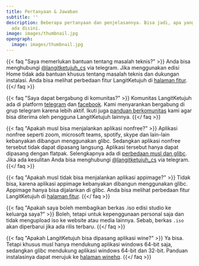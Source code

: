 ```yaml
---
title: Pertanyaan & Jawaban
subtitle: ''
description: Beberapa pertanyaan dan penjelasannya. Bisa jadi, apa yang Anda maksud
  ada disini.
image: images/thumbnail.jpg
opengraph:
  image: images/thumbnail.jpg
---
```


{{< faq "Saya memerlukan bantuan tentang masalah teknis?" >}}
Anda bisa menghubungi [@langitketujuh_cs](https://t.me/langitketujuh_cs) via telegram. Jika menggunakan edisi Home tidak ada bantuan khusus tentang masalah teknis dan dukungan instalasi. Anda bisa melihat perbedaan fitur LangitKetujuh di [halaman fitur](../os/feature).
{{</ faq >}}

{{< faq "Saya dapat bergabung di komunitas?" >}}
Komunitas LangitKetujuh ada di platform [telegram](https://telegram.org/langitketujuh_os) dan [facebook](https://facebook.com/groups/langitketujuh.os). Kami menyarankan bergabung di grup telegram karena lebih aktif. Ikuti juga [panduan berkomunitas](../community) kami agar bisa diterima oleh pengguna LangitKetujuh lainnya.
{{</ faq >}}

{{< faq "Apakah musl bisa menjalankan aplikasi nonfree?" >}}
Aplikasi nonfree seperti zoom, microsoft teams, spotify, skype dan lain-lain kebanyakan dibangun menggunakan glibc. Sedangkan aplikasi nonfree tersebut tidak dapat dipasang langsung. Aplikasi tersebut hanya dapat dipasang dengan flatpak. Selengkapnya ada di [perbedaan musl dan glibc](https://wiki.langitketujuh.id/perbandingan/libc.html). Jika ada kesulitan Anda bisa menghubungi [@langitketujuh_cs](https://t.me/langitketujuh_cs) via telegram.
{{</ faq >}}

{{< faq "Apakah musl tidak bisa menjalankan aplikasi appimage?" >}}
Tidak bisa, karena aplikasi appimage kebanyakan dibangun menggunakan glibc. Appimage hanya bisa dijalankan di glibc. Anda bisa melihat perbedaan fitur LangitKetujuh di [halaman fitur](../os/feature).
{{</ faq >}}

{{< faq "Apakah saya boleh membagikan berkas .iso edisi studio ke keluarga saya?" >}}
Boleh, tetapi untuk kepenggunaan personal saja dan tidak mengupload iso ke website atau media lainnya. Sebab, berkas `.iso` akan diperbarui jika ada rilis terbaru.
{{</ faq >}}

{{< faq "Apakah LangitKetujuh bisa dipasang aplikasi wine?" >}}
Ya bisa. Tetapi khusus musl hanya mendukung aplikasi windows 64-bit saja, sedangkan glibc mendukung aplikasi windows 64-bit dan 32-bit. Panduan instalasinya dapat merujuk ke [halaman winehq](https://wiki.langitketujuh.id/aplikasi/windows/winehq.html).
{{</ faq >}}
